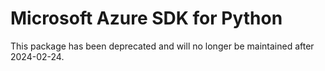 # Microsoft Azure SDK for Python

This package has been deprecated and will no longer be maintained after 2024-02-24.